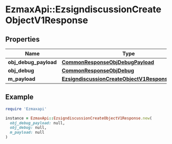 # EzmaxApi::EzsigndiscussionCreateObjectV1Response

## Properties

| Name | Type | Description | Notes |
| ---- | ---- | ----------- | ----- |
| **obj_debug_payload** | [**CommonResponseObjDebugPayload**](CommonResponseObjDebugPayload.md) |  |  |
| **obj_debug** | [**CommonResponseObjDebug**](CommonResponseObjDebug.md) |  | [optional] |
| **m_payload** | [**EzsigndiscussionCreateObjectV1ResponseMPayload**](EzsigndiscussionCreateObjectV1ResponseMPayload.md) |  |  |

## Example

```ruby
require 'Ezmaxapi'

instance = EzmaxApi::EzsigndiscussionCreateObjectV1Response.new(
  obj_debug_payload: null,
  obj_debug: null,
  m_payload: null
)
```

